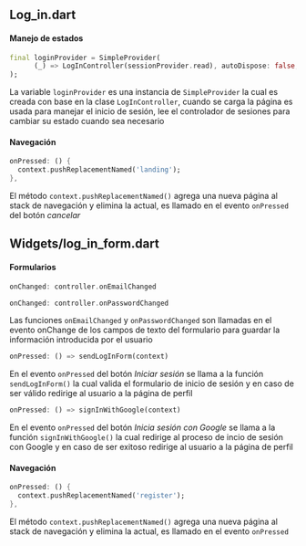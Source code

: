 Log_in.dart
------
#### Manejo de estados
```dart
final loginProvider = SimpleProvider(
      (_) => LogInController(sessionProvider.read), autoDispose: false,
);
```
La variable `loginProvider` es una instancia de `SimpleProvider` la cual es creada con base en la clase `LogInController`, cuando se carga la página es usada para manejar el inicio de sesión, lee el controlador de sesiones para cambiar su estado cuando sea necesario

#### Navegación
```dart
onPressed: () {
  context.pushReplacementNamed('landing');
},
```
El método `context.pushReplacementNamed()` agrega una nueva página al stack de navegación y elimina la actual, es llamado en el evento `onPressed` del botón *cancelar*

Widgets/log_in_form.dart
------
#### Formularios
```dart
onChanged: controller.onEmailChanged

onChanged: controller.onPasswordChanged
```
Las funciones `onEmailChanged` y `onPasswordChanged` son llamadas en el evento onChange de los campos de texto del formulario para guardar la información introducida por el usuario

```dart
onPressed: () => sendLogInForm(context)
```
En el evento `onPressed` del botón *Iniciar sesión* se llama a la función `sendLogInForm()` la cual valida el formulario de inicio de sesión y en caso de ser válido redirige al usuario a la página de perfil

```dart
onPressed: () => signInWithGoogle(context)
```
En el evento `onPressed` del botón *Inicia sesión con Google* se llama a la función `signInWithGoogle()` la cual redirige al proceso de incio de sesión con Google y en caso de ser exitoso redirige al usuario a la página de perfil

#### Navegación
```dart
onPressed: () {
  context.pushReplacementNamed('register');
},
```
El método `context.pushReplacementNamed()` agrega una nueva página al stack de navegación y elimina la actual, es llamado en el evento `onPressed`
